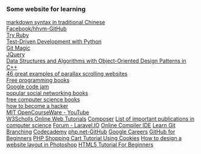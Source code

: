 <h3>Some website for learning</h3>
<a href="https://github.com/othree/markdown-syntax-zhtw">markdown syntax in traditional Chinese</a><br/>
<a href="https://github.com/facebook/hhvm">Facebook/hhvm-GitHub</a><br/>
<a href="http://tryruby.org/levels/1/challenges/1">Try Ruby</a><br/>
<a href="http://chimera.labs.oreilly.com/books/1234000000754/pr01.html">Test-Driven Development with Python</a><br/>
<a href="http://www-cs-students.stanford.edu/~blynn/gitmagic/">Git Magic</a><br/>
<a href="http://jquery.com/">JQuery</a><br/>
<a href="http://www.brpreiss.com/books/opus4/html/book.html">Data Structures and Algorithms
with Object-Oriented Design Patterns in C++</a><br/>
<a href="http://www.creativebloq.com/web-design/parallax-scrolling-1131762">46 great examples of parallax scrolling websites</a><br/>
<a href="https://github.com/vhf/free-programming-books/blob/master/free-programming-books.md">Free programming books</a><br/>
<a href="https://code.google.com/codejam/contests.html">Google code jam</a><br/>
<a href="http://www.goodreads.com/shelf/show/social-networking">popular social networking books</a><br/>
<a href="http://freecomputerbooks.com/compscCategory.html">free computer science books</a><br/>
<a href="http://www.catb.org/esr/faqs/hacker-howto.html#why_this">how to become a hacker</a><br/>
<a href="https://www.youtube.com/channel/UCEBb1b_L6zDS3xTUrIALZOw">MIT OpenCourseWare - YouTube</a><br/>
<a href="http://www.w3schools.com/">W3Scholls Online Web Tutorials</a>
<a href="https://getcomposer.org/doc/00-intro.md#dependency-management">Composer</a>
<a href="http://en.wikipedia.org/wiki/List_of_important_publications_in_computer_science">List of important publications in computer science</a>
<a href="http://laravel.io/forum">Forum - Laravel.IO</a>
<a href="http://ideone.com/">Online Compiler IDE</a>
<a href="http://pcottle.github.io/learnGitBranching/">Learn Git Branching</a>
<a href="http://www.codecademy.com/">Codecademy</a>
<a href="https://github.com/php">php.net-GitHub</a>
<a href="http://www.google.com/about/careers/">Google Careers</a>
<a href="http://readwrite.com/2013/09/30/understanding-github-a-journey-for-beginners-part-1">GitHub for Beginners</a>
<a href="http://www.codeofaninja.com/2014/09/php-shopping-cart-tutorial-using-cookies.html">PHP Shopping Cart Tutorial Using Cookies</a>
<a href="http://www.entheosweb.com/photoshop/layout.asp">How to design a website layout in Photoshop</a>
<a href="http://www.html5tutorial4u.com/">HTML5 Tutorial For Beginners</a>
<a href=""></a>
<a href=""></a>
<a href=""></a>
<a href=""></a>
<a href=""></a>
<a href=""></a>
<a href=""></a>
<a href=""></a>
